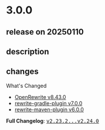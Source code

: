 # 3.0.0

## release on 20250110

## description

## changes

What's Changed

* <a href="https://github.com/openrewrite/rewrite/releases/tag/v8.43.0">OpenRewrite v8.43.0</a>
* <a href="https://github.com/openrewrite/rewrite-gradle-plugin/releases/tag/v7.0.0">rewrite-gradle-plugin v7.0.0</a>
* <a href="https://github.com/openrewrite/rewrite-maven-plugin/releases/tag/v6.0.0">rewrite-maven-plugin v6.0.0</a>

<strong>Full Changelog</strong>: <a class="commit-link" href="https://github.com/openrewrite/rewrite-recipe-bom/compare/v2.23.2...v2.24.0"><tt>v2.23.2...v2.24.0</tt></a>

